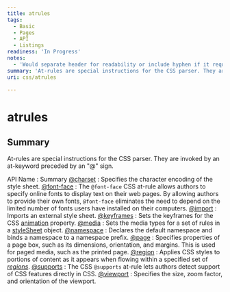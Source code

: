 ```yaml
---
title: atrules
tags:
  - Basic
  - Pages
  - API
  - Listings
readiness: 'In Progress'
notes:
  - 'Would separate header for readability or include hyphen if it requires a single word (at-rules or at rules vs atrules). Needs examples and explanation of the definition. A good start but considerably sparse for someone to land on this page and get clarification on at-rules.'
summary: 'At-rules are special instructions for the CSS parser. They are invoked by an at-keyword preceded by an "@" sign.'
uri: css/atrules

---
```

# atrules

## Summary

At-rules are special instructions for the CSS parser. They are invoked by an at-keyword preceded by an "@" sign.

API Name
:   Summary
[@charset](/css/atrules/@charset)
:   Specifies the character encoding of the style sheet.
[@font-face](/css/atrules/@font-face)
:   The `@font-face` CSS at-rule allows authors to specify online fonts to display text on their web pages. By allowing authors to provide their own fonts, `@font-face` eliminates the need to depend on the limited number of fonts users have installed on their computers.
[@import](/css/atrules/@import)
:   Imports an external style sheet.
[@keyframes](/css/atrules/@keyframes)
:   Sets the keyframes for the CSS [animation](/css/properties/animation/animation) property.
[@media](/css/atrules/@media)
:   Sets the media types for a set of rules in a [styleSheet](/css/cssom/properties/styleSheet) object.
[@namespace](/css/atrules/@namespace)
:   Declares the default namespace and binds a namespace to a namespace prefix.
[@page](/css/atrules/@page)
:   Specifies properties of a page box, such as its dimensions, orientation, and margins. This is used for paged media, such as the printed page.
[@region](/css/atrules/@region)
:   Applies CSS styles to portions of content as it appears when flowing within a specified set of [*regions*](/css/concepts/region).
[@supports](/css/atrules/@supports)
:   The CSS `@supports` at-rule lets authors detect support of CSS features directly in CSS.
[@viewport](/css/atrules/@viewport)
:   Specifies the size, zoom factor, and orientation of the viewport.

